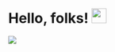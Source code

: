# Hello, folks! <img src="https://raw.githubusercontent.com/MartinHeinz/MartinHeinz/master/wave.gif" width="30px">


<img align="center" src="https://github-readme-stats.vercel.app/api/<CARD_TYPE>/?username=<USERNAME>&theme=<THEME_NAME>" />

<!--
**Kobzpik/Kobzpik** is a ✨ _special_ ✨ repository because its `README.md` (this file) appears on your GitHub profile.

Here 
- 🔭 I’m currently working on ...
- 🌱 I’m currently learning ...
are some ideas to get you started:
-->

